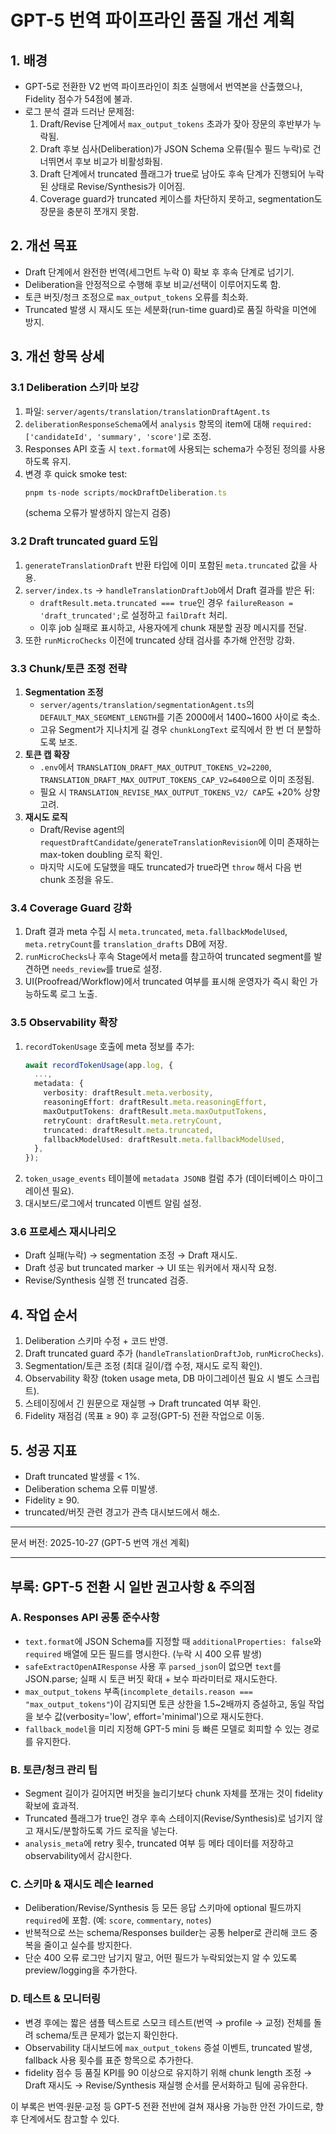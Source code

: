 # GPT-5 번역 파이프라인 품질 개선 계획

## 1. 배경
- GPT-5로 전환한 V2 번역 파이프라인이 최초 실행에서 번역본을 산출했으나, Fidelity 점수가 54점에 불과.
- 로그 분석 결과 드러난 문제점:
  1. Draft/Revise 단계에서 `max_output_tokens` 초과가 잦아 장문의 후반부가 누락됨.
  2. Draft 후보 심사(Deliberation)가 JSON Schema 오류(필수 필드 누락)로 건너뛰면서 후보 비교가 비활성화됨.
  3. Draft 단계에서 truncated 플래그가 true로 남아도 후속 단계가 진행되어 누락된 상태로 Revise/Synthesis가 이어짐.
  4. Coverage guard가 truncated 케이스를 차단하지 못하고, segmentation도 장문을 충분히 쪼개지 못함.

## 2. 개선 목표
- Draft 단계에서 완전한 번역(세그먼트 누락 0) 확보 후 후속 단계로 넘기기.
- Deliberation을 안정적으로 수행해 후보 비교/선택이 이루어지도록 함.
- 토큰 버짓/청크 조정으로 `max_output_tokens` 오류를 최소화.
- Truncated 발생 시 재시도 또는 세분화(run-time guard)로 품질 하락을 미연에 방지.

## 3. 개선 항목 상세

### 3.1 Deliberation 스키마 보강
1. 파일: `server/agents/translation/translationDraftAgent.ts`
2. `deliberationResponseSchema`에서 `analysis` 항목의 item에 대해 `required: ['candidateId', 'summary', 'score']`로 조정.
3. Responses API 호출 시 `text.format`에 사용되는 schema가 수정된 정의를 사용하도록 유지.
4. 변경 후 quick smoke test:
   ```ts
   pnpm ts-node scripts/mockDraftDeliberation.ts
   ```
   (schema 오류가 발생하지 않는지 검증)

### 3.2 Draft truncated guard 도입
1. `generateTranslationDraft` 반환 타입에 이미 포함된 `meta.truncated` 값을 사용.
2. `server/index.ts` → `handleTranslationDraftJob`에서 Draft 결과를 받은 뒤:
   - `draftResult.meta.truncated === true`인 경우 `failureReason = 'draft_truncated';`로 설정하고 `failDraft` 처리.
   - 이후 job 실패로 표시하고, 사용자에게 chunk 재분할 권장 메시지를 전달.
3. 또한 `runMicroChecks` 이전에 truncated 상태 검사를 추가해 안전망 강화.

### 3.3 Chunk/토큰 조정 전략
1. **Segmentation 조정**
   - `server/agents/translation/segmentationAgent.ts`의 `DEFAULT_MAX_SEGMENT_LENGTH`를 기존 2000에서 1400~1600 사이로 축소.
   - 고유 Segment가 지나치게 길 경우 `chunkLongText` 로직에서 한 번 더 분할하도록 보조.
2. **토큰 캡 확장**
   - `.env`에서 `TRANSLATION_DRAFT_MAX_OUTPUT_TOKENS_V2=2200`, `TRANSLATION_DRAFT_MAX_OUTPUT_TOKENS_CAP_V2=6400`으로 이미 조정됨.
   - 필요 시 `TRANSLATION_REVISE_MAX_OUTPUT_TOKENS_V2/ CAP`도 +20% 상향 고려.
3. **재시도 로직**
   - Draft/Revise agent의 `requestDraftCandidate`/`generateTranslationRevision`에 이미 존재하는 max-token doubling 로직 확인.
   - 마지막 시도에 도달했을 때도 truncated가 true라면 `throw` 해서 다음 번 chunk 조정을 유도.

### 3.4 Coverage Guard 강화
1. Draft 결과 meta 수집 시 `meta.truncated`, `meta.fallbackModelUsed`, `meta.retryCount`를 `translation_drafts` DB에 저장.
2. `runMicroChecks`나 후속 Stage에서 meta를 참고하여 truncated segment를 발견하면 `needs_review`를 true로 설정.
3. UI(Proofread/Workflow)에서 truncated 여부를 표시해 운영자가 즉시 확인 가능하도록 로그 노출.

### 3.5 Observability 확장
1. `recordTokenUsage` 호출에 meta 정보를 추가:
   ```ts
   await recordTokenUsage(app.log, {
     ...,
     metadata: {
       verbosity: draftResult.meta.verbosity,
       reasoningEffort: draftResult.meta.reasoningEffort,
       maxOutputTokens: draftResult.meta.maxOutputTokens,
       retryCount: draftResult.meta.retryCount,
       truncated: draftResult.meta.truncated,
       fallbackModelUsed: draftResult.meta.fallbackModelUsed,
     },
   });
   ```
2. `token_usage_events` 테이블에 `metadata JSONB` 컬럼 추가 (데이터베이스 마이그레이션 필요).
3. 대시보드/로그에서 truncated 이벤트 알림 설정.

### 3.6 프로세스 재시나리오
- Draft 실패(누락) → segmentation 조정 → Draft 재시도.
- Draft 성공 but truncated marker → UI 또는 워커에서 재시작 요청.
- Revise/Synthesis 실행 전 truncated 검증.

## 4. 작업 순서
1. Deliberation 스키마 수정 + 코드 반영.
2. Draft truncated guard 추가 (`handleTranslationDraftJob`, `runMicroChecks`).
3. Segmentation/토큰 조정 (최대 길이/캡 수정, 재시도 로직 확인).
4. Observability 확장 (token usage meta, DB 마이그레이션 필요 시 별도 스크립트).
5. 스테이징에서 긴 원문으로 재실행 → Draft truncated 여부 확인.
6. Fidelity 재점검 (목표 ≥ 90) 후 교정(GPT-5) 전환 작업으로 이동.

## 5. 성공 지표
- Draft truncated 발생률 < 1%.
- Deliberation schema 오류 미발생.
- Fidelity ≥ 90.
- truncated/버짓 관련 경고가 관측 대시보드에서 해소.

---
문서 버전: 2025-10-27 (GPT-5 번역 개선 계획)

---

## 부록: GPT-5 전환 시 일반 권고사항 & 주의점

### A. Responses API 공통 준수사항
- `text.format`에 JSON Schema를 지정할 때 `additionalProperties: false`와 `required` 배열에 모든 필드를 명시한다. (누락 시 400 오류 발생)
- `safeExtractOpenAIResponse` 사용 후 `parsed_json`이 없으면 `text`를 JSON.parse; 실패 시 토큰 버짓 확대 + 보수 파라미터로 재시도한다.
- `max_output_tokens` 부족(`incomplete_details.reason === "max_output_tokens"`)이 감지되면 토큰 상한을 1.5~2배까지 증설하고, 동일 작업을 보수 값(verbosity='low', effort='minimal')으로 재시도한다.
- `fallback_model`을 미리 지정해 GPT-5 mini 등 빠른 모델로 회피할 수 있는 경로를 유지한다.

### B. 토큰/청크 관리 팁
- Segment 길이가 길어지면 버짓을 늘리기보다 chunk 자체를 쪼개는 것이 fidelity 확보에 효과적.
- Truncated 플래그가 true인 경우 후속 스테이지(Revise/Synthesis)로 넘기지 않고 재시도/분할하도록 가드 로직을 넣는다.
- `analysis_meta`에 retry 횟수, truncated 여부 등 메타 데이터를 저장하고 observability에서 감시한다.

### C. 스키마 & 재시도 레슨 learned
- Deliberation/Revise/Synthesis 등 모든 응답 스키마에 optional 필드까지 `required`에 포함. (예: `score`, `commentary`, `notes`)
- 반복적으로 쓰는 schema/Responses builder는 공통 helper로 관리해 코드 중복을 줄이고 실수를 방지한다.
- 단순 400 오류 로그만 남기지 말고, 어떤 필드가 누락되었는지 알 수 있도록 preview/logging을 추가한다.

### D. 테스트 & 모니터링
- 변경 후에는 짧은 샘플 텍스트로 스모크 테스트(번역 → profile → 교정) 전체를 돌려 schema/토큰 문제가 없는지 확인한다.
- Observability 대시보드에 `max_output_tokens` 증설 이벤트, truncated 발생, fallback 사용 횟수를 표준 항목으로 추가한다.
- fidelity 점수 등 품질 KPI를 90 이상으로 유지하기 위해 chunk length 조정 → Draft 재시도 → Revise/Synthesis 재실행 순서를 문서화하고 팀에 공유한다.

이 부록은 번역·원문·교정 등 GPT-5 전환 전반에 걸쳐 재사용 가능한 안전 가이드로, 향후 단계에서도 참고할 수 있다.
